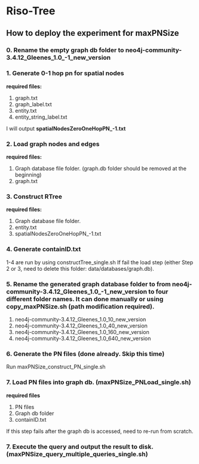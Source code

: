 # Riso-Tree

## How to deploy the experiment for maxPNSize

### 0. Rename the empty graph db folder to neo4j-community-3.4.12_Gleenes_1.0_-1_new_version

### 1. Generate 0-1 hop pn for spatial nodes
**required files:**

1. graph.txt
2. graph_label.txt
3. entity.txt
4. entity_string_label.txt

I will output **spatialNodesZeroOneHopPN_-1.txt**

### 2. Load graph nodes and edges
**required files:**

1. Graph database file folder. (graph.db folder should be removed at the beginning)
2. graph.txt

### 3. Construct RTree
**required files:**

1. Graph database file folder.
2. entity.txt
3. spatialNodesZeroOneHopPN_-1.txt

### 4. Generate containID.txt

1-4 are run by using constructTree_single.sh
If fail the load step (either Step 2 or 3, need to delete this folder: data/databases/graph.db).

### 5. Rename the generated graph database folder to from neo4j-community-3.4.12_Gleenes_1.0_-1_new_version to four different folder names. It can done manually or using copy_maxPNSize.sh (path modification required).
1. neo4j-community-3.4.12_Gleenes_1.0_10_new_version
2. neo4j-community-3.4.12_Gleenes_1.0_40_new_version
3. neo4j-community-3.4.12_Gleenes_1.0_160_new_version
4. neo4j-community-3.4.12_Gleenes_1.0_640_new_version


### 6. Generate the PN files (done already. Skip this time)
Run maxPNSize_construct_PN_single.sh

### 7. Load PN files into graph db. (maxPNSize_PNLoad_single.sh)
**required files**

1. PN files
2. Graph db folder
3. containID.txt

If this step fails after the graph db is accessed, need to re-run from scratch.

### 7. Execute the query and output the result to disk. (maxPNSize_query_multiple_queries_single.sh)



